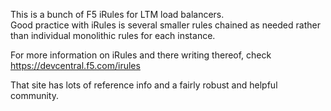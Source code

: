 This is a bunch of F5 iRules for LTM load balancers.  
Good practice with iRules is several smaller rules chained
as needed rather than individual monolithic rules for 
each instance.

For more information on iRules and there writing thereof,
check https://devcentral.f5.com/irules

That site has lots of reference info and a fairly robust and helpful 
community.

